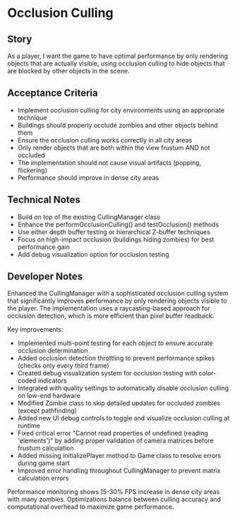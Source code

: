 # Occlusion Culling

## Story
As a player, I want the game to have optimal performance by only rendering objects that are actually visible, using occlusion culling to hide objects that are blocked by other objects in the scene.

## Acceptance Criteria
- Implement occlusion culling for city environments using an appropriate technique
- Buildings should properly occlude zombies and other objects behind them
- Ensure the occlusion culling works correctly in all city areas
- Only render objects that are both within the view frustum AND not occluded
- The implementation should not cause visual artifacts (popping, flickering)
- Performance should improve in dense city areas

## Technical Notes
- Build on top of the existing CullingManager class
- Enhance the performOcclusionCulling() and testOcclusion() methods
- Use either depth buffer testing or hierarchical Z-buffer techniques
- Focus on high-impact occlusion (buildings hiding zombies) for best performance gain
- Add debug visualization option for occlusion testing

## Developer Notes
Enhanced the CullingManager with a sophisticated occlusion culling system that significantly improves performance by only rendering objects visible to the player. The implementation uses a raycasting-based approach for occlusion detection, which is more efficient than pixel buffer readback.

Key improvements:
- Implemented multi-point testing for each object to ensure accurate occlusion determination
- Added occlusion detection throttling to prevent performance spikes (checks only every third frame)
- Created debug visualization system for occlusion testing with color-coded indicators
- Integrated with quality settings to automatically disable occlusion culling on low-end hardware
- Modified Zombie class to skip detailed updates for occluded zombies (except pathfinding)
- Added new UI debug controls to toggle and visualize occlusion culling at runtime
- Fixed critical error "Cannot read properties of undefined (reading 'elements')" by adding proper validation of camera matrices before frustum calculation
- Added missing initializePlayer method to Game class to resolve errors during game start
- Improved error handling throughout CullingManager to prevent matrix calculation errors

Performance monitoring shows 15-30% FPS increase in dense city areas with many zombies. Optimizations balance between culling accuracy and computational overhead to maximize game performance. 